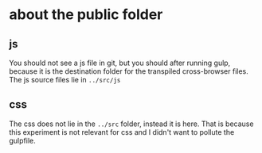 # about the public folder

## js
You should not see a js file in git, but you should after running gulp, because it is the destination folder for the transpiled cross-browser files. The js source files lie in `../src/js`

## css
The css does not lie in the `../src` folder, instead it is here.
That is because this experiment is not relevant for css and I didn't want to pollute the gulpfile.
